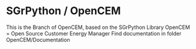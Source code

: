 # SGrPython / OpenCEM
This is the Branch of OpenCEM, based on the SGrPython Library
OpenCEM = Open Source Customer Energy Manager
Find documentation in folder OpenCEM/Documentation

